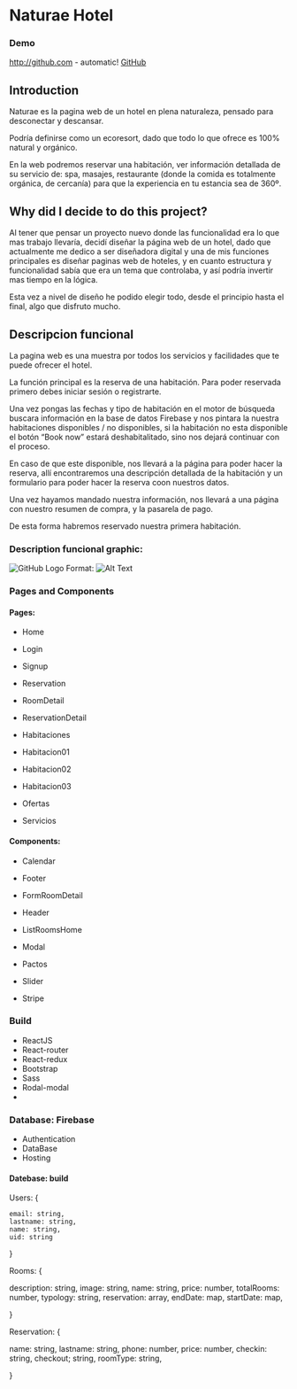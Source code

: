 # Naturae Hotel

### Demo 

http://github.com - automatic!
[GitHub](http://github.com)

## Introduction
Naturae es la pagina web de un hotel en plena naturaleza, pensado para desconectar y descansar.

Podría definirse como un ecoresort, dado que todo lo que ofrece es 100% natural y orgánico. 

En la web podremos reservar una habitación, ver información detallada de su servicio de: spa, masajes, restaurante (donde la comida es totalmente orgánica, de cercanía) para que la experiencia en tu estancia sea de 360º.

## Why did I decide to do this project?
Al tener que pensar un proyecto nuevo donde las funcionalidad era lo que mas trabajo llevaría, decidí diseñar la página web de un hotel, dado que actualmente me dedico a ser diseñadora digital  y una de mis funciones principales es diseñar paginas web de hoteles, y en cuanto estructura y funcionalidad sabía que era un tema que controlaba, y así podría invertir mas tiempo en la lógica. 

Esta vez a nivel de diseño he podido elegir todo, desde el principio hasta el final, algo que disfruto mucho. 

## Descripcion funcional

La pagina web es una muestra por todos los servicios y facilidades que te puede ofrecer el hotel. 

La función principal es la reserva de una habitación. Para poder reservada primero debes iniciar sesión o registrarte.

Una vez pongas las fechas y tipo de habitación en el motor de búsqueda buscara información en la base de datos Firebase y nos pintara la nuestra habitaciones disponibles / no disponibles, si la habitación no esta disponible el botón “Book now” estará deshabitalitado, sino nos dejará continuar con el proceso. 



En caso de que este disponible, nos llevará a la página para poder hacer la reserva, allí encontraremos una   descripción detallada de la habitación y un formulario para poder hacer la reserva coon nuestros datos. 



Una vez hayamos mandado nuestra información, nos llevará a una página con nuestro resumen de compra, y la pasarela de pago. 



De esta forma habremos reservado nuestra primera habitación.

### Description funcional graphic:

![GitHub Logo](/images/logo.png)
Format: ![Alt Text](url)

### Pages and Components
#### Pages:

* Home

* Login

* Signup

* Reservation

* RoomDetail

* ReservationDetail

* Habitaciones

* Habitacion01

* Habitacion02

* Habitacion03

* Ofertas

* Servicios

#### Components:

* Calendar

* Footer

* FormRoomDetail

* Header

* ListRoomsHome

* Modal

* Pactos

* Slider

* Stripe

### Build

* ReactJS
* React-router
* React-redux
* Bootstrap
* Sass
* Rodal-modal
* 
### Database: Firebase

* Authentication
* DataBase
* Hosting

#### Datebase: build

Users: {

	email: string,
    lastname: string,
    name: string,
    uid: string
}

Rooms: {

description: string,
image: string,
name: string,
price: number,
totalRooms: number,
typology: string,
reservation: array,
	endDate: map,
	startDate: map,
    
}

Reservation: {

name: string,
lastname: string,
phone: number,
price: number,
checkin: string,
checkout; string,
roomType: string,

}

